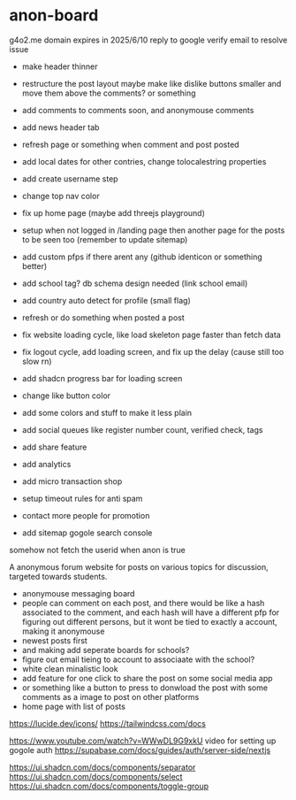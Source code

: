 # anon-board

g4o2.me domain expires in 2025/6/10
reply to google verify email to resolve issue

- make header thinner
- restructure the post layout maybe make like dislike buttons smaller and move them above the comments? or something
- add comments to comments soon, and anonymouse comments

- add news header tab
- refresh page or something when comment and post posted
- add local dates for other contries, change tolocalestring properties
- add create username step
- change top nav color
- fix up home page (maybe add threejs playground)

- setup when not logged in /landing page then another page for the posts to be seen too
  (remember to update sitemap)

- add custom pfps if there arent any (github identicon or something better)
- add school tag? db schema design needed (link school email)
- add country auto detect for profile (small flag)

- refresh or do something when posted a post
- fix website loading cycle, like load skeleton page faster than fetch data
- fix logout cycle, add loading screen, and fix up the delay
  (cause still too slow rn)

- add shadcn progress bar for loading screen
- change like button color
- add some colors and stuff to make it less plain

- add social queues like register number count, verified check, tags
- add share feature
- add analytics
- add micro transaction shop
- setup timeout rules for anti spam
- contact more people for promotion
- add sitemap gogole search console

somehow not fetch the userid when anon is true

A anonymous forum website for posts on various topics for discussion, targeted towards students.

- anonymouse messaging board
- people can comment on each post, and there would be like a hash associated to the comment, and each hash will
  have a different pfp for figuring out different persons, but it wont be tied to exactly a account, making it anonymouse
- newest posts first
- and making add seperate boards for schools?
- figure out email tieing to account to associaate with the school?
- white clean minalistic look
- add feature for one click to share the post on some social media app
- or something like a button to press to donwload the post with some comments as a image to post on other platforms
- home page with list of posts

https://lucide.dev/icons/
https://tailwindcss.com/docs

https://www.youtube.com/watch?v=WWwDL9G9xkU
video for setting up gogole auth
https://supabase.com/docs/guides/auth/server-side/nextjs

https://ui.shadcn.com/docs/components/separator
https://ui.shadcn.com/docs/components/select
https://ui.shadcn.com/docs/components/toggle-group

